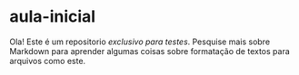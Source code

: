 # aula-inicial

Ola! Este é um repositorio *exclusivo para testes*. Pesquise mais sobre Markdown para aprender algumas coisas sobre 
formatação de textos para arquivos como este.